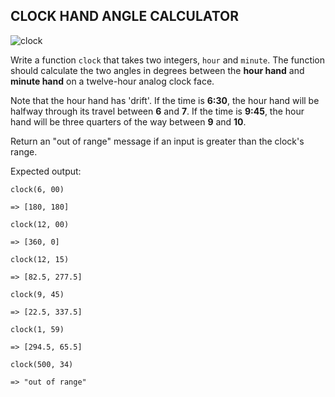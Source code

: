 ## CLOCK HAND ANGLE CALCULATOR

![clock](https://media.giphy.com/media/26B5FNH5CTL36a5ZS/giphy.gif)

Write a function `clock` that takes two integers, `hour` and `minute`. The function should calculate the two angles in degrees between the **hour hand** and **minute hand** on a twelve-hour analog clock face. 

Note that the hour hand has 'drift'. If the time is **6:30**, the hour hand will be halfway through its travel between **6** and **7**. If the time is **9:45**, the hour hand will be three quarters of the way between **9** and **10**.

Return an "out of range" message if an input is greater than the clock's range.


Expected output:

```
clock(6, 00)

=> [180, 180]
```

```
clock(12, 00)

=> [360, 0]
```

```
clock(12, 15)

=> [82.5, 277.5]
```

```
clock(9, 45)

=> [22.5, 337.5]
```

```
clock(1, 59)

=> [294.5, 65.5]
```

```
clock(500, 34)

=> "out of range"
```